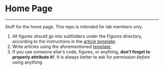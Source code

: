 # Home Page
---
Stuff for the home page. This repo is intended for lab members only.

1. All figures should go into subfolders under the _Figures_ directory, according to the instructions in the [article template](https://github.com/ORCSLab/Home-Page/blob/master/article_template.md);
2. Write articles using the aforementioned [template](https://github.com/ORCSLab/Home-Page/blob/master/article_template.md);
3. If you use someone else's code, figures, or anything, **don't forget to properly attribute it!**. It is always better to ask for permission _before_ using anything.
